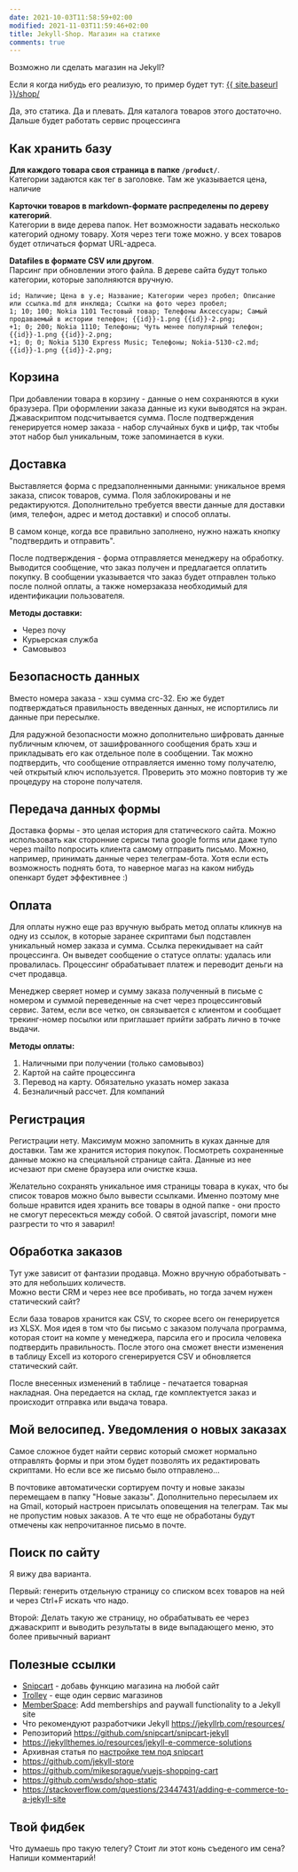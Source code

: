 ```yaml
---
date: 2021-10-03T11:58:59+02:00
modified: 2021-11-03T11:59:46+02:00
title: Jekyll-Shop. Магазин на статике
comments: true
---
```


Возможно ли сделать магазин на Jekyll?

Если я когда нибудь его реализую, то пример будет тут: [{{ site.baseurl }}/shop/](/shop/)

Да, это статика. Да и плевать. Для каталога товаров этого достаточно. Дальше будет работать сервис процессинга

## Как хранить базу
**Для каждого товара своя страница в папке ```/product/```**.  
Категории задаются как тег в заголовке. Там же указывается цена, наличие

**Карточки товаров в markdown-формате распределены по дереву категорий**.  
Категории в виде дерева папок. Нет возможности задавать несколько категорий одному товару. Хотя через теги тоже можно. у всех товаров будет отличаться формат URL-адреса.

**Datafiles в формате CSV или другом**.  
Парсинг при обновлении этого файла. В дереве сайта будут только категории, которые заполняются вручную.  
```
id; Наличие; Цена в у.е; Название; Категории через пробел; Описание или ссылка.md для инклюда; Ссылки на фото через пробел; 
1; 10; 100; Nokia 1101 Тестовый товар; Телефоны Аксессуары; Самый продаваемый в истории телефон; {{id}}-1.png {{id}}-2.png;
+1; 0; 200; Nokia 1110; Телефоны; Чуть менее популярный телефон; {{id}}-1.png {{id}}-2.png;
+1; 0; 0; Nokia 5130 Express Music; Телефоны; Nokia-5130-c2.md; {{id}}-1.png {{id}}-2.png;
```


## Корзина
При добавлении товара в корзину - данные о нем сохраняются в куки бразузера. При оформлении заказа данные из куки выводятся на экран. Джаваскриптом подсчитывается сумма. После подтверждения генерируется номер заказа - набор случайных букв и цифр, так чтобы этот набор был уникальным, тоже запоминается в куки.

## Доставка
Выставляется форма с предзаполненными данными: уникальное время заказа, список товаров, сумма. Поля заблокированы и не редактируются.
Дополнительно требуется ввести данные для доставки (имя, телефон, адрес и метод доставки) и способ оплаты.  

В самом конце, когда все правильно заполнено, нужно нажать кнопку "подтвердить и отправить".

После подтверждения - форма отправляется менеджеру на обработку. Выводится сообщение, что заказ получен и предлагается оплатить покупку. В сообщении указывается что заказ будет отправлен только после полной оплаты, а также номерзаказа необходимый для идентификации пользователя.

**Методы доставки:**
- Через почу
- Курьерская служба
- Самовывоз

## Безопасность данных
Вместо номера заказа - хэш сумма crc-32. Ею же будет подтверждаться правильность введенных данных, не испортились ли данные при пересылке. 

Для радужной безопасности можно дополнительно шифровать данные публичным ключем, от зашифрованного сообщения брать хэш и прикладывать его как отдельное поле в сообщении. Так можно подтвердить, что сообщение отправляется именно тому получателю, чей открытый ключ используется. Проверить это можно повторив ту же процедуру на стороне получателя.

## Передача данных формы
Доставка формы - это целая история для статического сайта. Можно использовать как сторонние серисы типа google forms или даже тупо через mailto попросить клиента самому отправить письмо. Можно, например, принимать данные через телеграм-бота. Хотя если есть возможность поднять бота, то наверное магаз на каком нибудь опенкарт будет эффективнее :)

## Оплата
Для оплаты нужно еще раз вручную выбрать метод оплаты кликнув на одну из ссылок, в которые заранее скриптами был подставлен уникальный номер заказа и сумма. Ссылка перекидывает на сайт процессинга. Он выведет сообщение о статусе оплаты: удалась или провалилась. Процессинг обрабатывает платеж и переводит деньги на счет продавца.  

Менеджер сверяет номер и сумму заказа полученный в письме с номером и суммой переведенные на счет через процессинговый сервис.
Затем, если все четко, он связывается с клиентом и сообщает трекинг-номер посылки или приглашает прийти забрать лично в точке выдачи.

**Методы оплаты:**
1. Наличными при получении (только самовывоз)
2. Картой на сайте процессинга
3. Перевод на карту. Обязательно указать номер заказа
4. Безналичный рассчет. Для компаний

## Регистрация
Регистрации нету. Максимум можно запомнить в куках данные для доставки. Там же хранится история покупок. Посмотреть сохраненные данные можно на специальной странице сайта. Данные из нее исчезают при смене браузера или очистке кэша.

Желательно сохранять уникальное имя страницы товара в куках, что бы список товаров можно было вывести ссылками. Именно поэтому мне больше нравится идея хранить все товары в одной папке - они просто не смогут пересекться между собой. О святой javascript, помоги мне разгрести то что я заварил!

## Обработка заказов
Тут уже зависит от фантазии продавца. Можно вручную обработывать - это для небольших количеств.  
Можно вести CRM и через нее все пробивать, но тогда зачем нужен статический сайт?

Если база товаров хранится как CSV, то скорее всего он генерируется из XLSX. Моя идея в том что бы письмо с заказом получала программа, которая стоит на компе у менеджера, парсила его и просила человека подтвердить правильность. После этого она сможет внести изменения в таблицу Excell из которого сгенерируется CSV и обновляется статический сайт.

После внесенных изменений в таблице - печатается товарная накладная. Она передается на склад, где комплектуется заказ и происходит отправка или выдача товара.

## Мой велосипед. Уведомления о новых заказах
Самое сложное будет найти сервис который сможет нормально отправлять формы и при этом будет позволять их редактировать скриптами. Но если все же письмо было отправлено...

В почтовике автоматически сортируем почту и новые заказы перемещаем в папку "Новые заказы". Дополнительно пересылаем их на Gmail, который настроен присылать оповещения на телеграм. Так мы не пропустим новых заказов. А те что еще не обработаны будут отмечены как непрочитанное письмо в почте.





## Поиск по сайту
Я вижу два варианта. 

Первый: генерить отдельную страницу со списком всех товаров на ней и через Ctrl+F искать что надо. 

Второй: Делать такую же страницу, но обрабатывать ее через джаваскрипт и выводить результаты в виде выпадающего меню, это более привычный вариант

## Полезные ссылки
- [Snipcart](https://snipcart.com/) - добавь функцию магазина на любой сайт
- [Trolley](https://trolley.link/) - еще один сервис магазинов
- [MemberSpace](https://www.memberspace.com/integrations/jekyll-membership/): Add memberships and paywall functionality to a Jekyll site
- Что рекомендуют разработчики Jekyll <https://jekyllrb.com/resources/>
- Репозиторий <https://github.com/snipcart/snipcart-jekyll>
- <https://jekyllthemes.io/resources/jekyll-e-commerce-solutions>
- Архивная статья по [настройке тем под snipcart](https://webcache.googleusercontent.com/search?q=cache:sNuAm3t-6QYJ:https://snipcart.com/blog/jekyll-ecommerce-tutorial+&cd=1&hl=ru&ct=clnk&gl=ua)
- <https://github.com/jekyll-store>
- <https://github.com/mikesprague/vuejs-shopping-cart>
- <https://github.com/wsdo/shop-static>
- <https://stackoverflow.com/questions/23447431/adding-e-commerce-to-a-jekyll-site>

## Твой фидбек
Что думаешь про такую телегу? Стоит ли этот конь съеденого им сена? Напиши комментарий!
